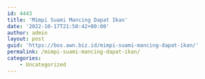 ```yaml
---
id: 4443
title: 'Mimpi Suami Mancing Dapat Ikan'
date: '2022-10-17T21:50:42+00:00'
author: admin
layout: post
guid: 'https://bos.awn.biz.id/mimpi-suami-mancing-dapat-ikan/'
permalink: /mimpi-suami-mancing-dapat-ikan/
categories:
    - Uncategorized
---
```


